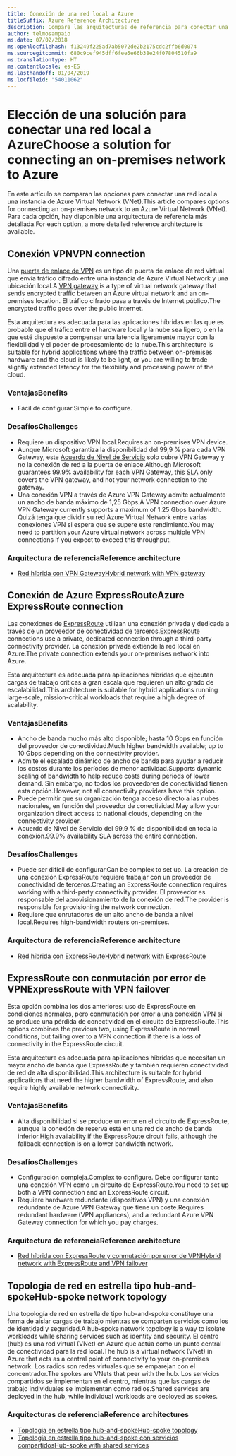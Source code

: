 ```yaml
---
title: Conexión de una red local a Azure
titleSuffix: Azure Reference Architectures
description: Compare las arquitecturas de referencia para conectar una red local a Azure.
author: telmosampaio
ms.date: 07/02/2018
ms.openlocfilehash: f13249f225ad7ab5072de2b2175cdc2ffb6d0074
ms.sourcegitcommit: 680c9cef945dff6fee5e66b38e24f07804510fa9
ms.translationtype: HT
ms.contentlocale: es-ES
ms.lasthandoff: 01/04/2019
ms.locfileid: "54011062"
---
```

# <a name="choose-a-solution-for-connecting-an-on-premises-network-to-azure"></a><span data-ttu-id="4fbe3-103">Elección de una solución para conectar una red local a Azure</span><span class="sxs-lookup"><span data-stu-id="4fbe3-103">Choose a solution for connecting an on-premises network to Azure</span></span>

<span data-ttu-id="4fbe3-104">En este artículo se comparan las opciones para conectar una red local a una instancia de Azure Virtual Network (VNet).</span><span class="sxs-lookup"><span data-stu-id="4fbe3-104">This article compares options for connecting an on-premises network to an Azure Virtual Network (VNet).</span></span> <span data-ttu-id="4fbe3-105">Para cada opción, hay disponible una arquitectura de referencia más detallada.</span><span class="sxs-lookup"><span data-stu-id="4fbe3-105">For each option, a more detailed reference architecture is available.</span></span>

## <a name="vpn-connection"></a><span data-ttu-id="4fbe3-106">Conexión VPN</span><span class="sxs-lookup"><span data-stu-id="4fbe3-106">VPN connection</span></span>

<span data-ttu-id="4fbe3-107">Una [puerta de enlace de VPN](/azure/vpn-gateway/vpn-gateway-about-vpngateways) es un tipo de puerta de enlace de red virtual que envía tráfico cifrado entre una instancia de Azure Virtual Network y una ubicación local.</span><span class="sxs-lookup"><span data-stu-id="4fbe3-107">A [VPN gateway](/azure/vpn-gateway/vpn-gateway-about-vpngateways) is a type of virtual network gateway that sends encrypted traffic between an Azure virtual network and an on-premises location.</span></span> <span data-ttu-id="4fbe3-108">El tráfico cifrado pasa a través de Internet público.</span><span class="sxs-lookup"><span data-stu-id="4fbe3-108">The encrypted traffic goes over the public Internet.</span></span>

<span data-ttu-id="4fbe3-109">Esta arquitectura es adecuada para las aplicaciones híbridas en las que es probable que el tráfico entre el hardware local y la nube sea ligero, o en la que esté dispuesto a compensar una latencia ligeramente mayor con la flexibilidad y el poder de procesamiento de la nube.</span><span class="sxs-lookup"><span data-stu-id="4fbe3-109">This architecture is suitable for hybrid applications where the traffic between on-premises hardware and the cloud is likely to be light, or you are willing to trade slightly extended latency for the flexibility and processing power of the cloud.</span></span>

### <a name="benefits"></a><span data-ttu-id="4fbe3-110">Ventajas</span><span class="sxs-lookup"><span data-stu-id="4fbe3-110">Benefits</span></span>

- <span data-ttu-id="4fbe3-111">Fácil de configurar.</span><span class="sxs-lookup"><span data-stu-id="4fbe3-111">Simple to configure.</span></span>

### <a name="challenges"></a><span data-ttu-id="4fbe3-112">Desafíos</span><span class="sxs-lookup"><span data-stu-id="4fbe3-112">Challenges</span></span>

- <span data-ttu-id="4fbe3-113">Requiere un dispositivo VPN local.</span><span class="sxs-lookup"><span data-stu-id="4fbe3-113">Requires an on-premises VPN device.</span></span>
- <span data-ttu-id="4fbe3-114">Aunque Microsoft garantiza la disponibilidad del 99,9 % para cada VPN Gateway, este [Acuerdo de Nivel de Servicio](https://azure.microsoft.com/support/legal/sla/vpn-gateway/) solo cubre VPN Gateway y no la conexión de red a la puerta de enlace.</span><span class="sxs-lookup"><span data-stu-id="4fbe3-114">Although Microsoft guarantees 99.9% availability for each VPN Gateway, this [SLA](https://azure.microsoft.com/support/legal/sla/vpn-gateway/) only covers the VPN gateway, and not your network connection to the gateway.</span></span>
- <span data-ttu-id="4fbe3-115">Una conexión VPN a través de Azure VPN Gateway admite actualmente un ancho de banda máximo de 1,25 Gbps.</span><span class="sxs-lookup"><span data-stu-id="4fbe3-115">A VPN connection over Azure VPN Gateway currently supports a maximum of 1.25 Gbps bandwidth.</span></span> <span data-ttu-id="4fbe3-116">Quizá tenga que dividir su red Azure Virtual Network entre varias conexiones VPN si espera que se supere este rendimiento.</span><span class="sxs-lookup"><span data-stu-id="4fbe3-116">You may need to partition your Azure virtual network across multiple VPN connections if you expect to exceed this throughput.</span></span>

### <a name="reference-architecture"></a><span data-ttu-id="4fbe3-117">Arquitectura de referencia</span><span class="sxs-lookup"><span data-stu-id="4fbe3-117">Reference architecture</span></span>

- [<span data-ttu-id="4fbe3-118">Red híbrida con VPN Gateway</span><span class="sxs-lookup"><span data-stu-id="4fbe3-118">Hybrid network with VPN gateway</span></span>](./vpn.md)

<!-- markdownlint-disable MD024 -->

## <a name="azure-expressroute-connection"></a><span data-ttu-id="4fbe3-119">Conexión de Azure ExpressRoute</span><span class="sxs-lookup"><span data-stu-id="4fbe3-119">Azure ExpressRoute connection</span></span>

<span data-ttu-id="4fbe3-120">Las conexiones de [ExpressRoute](/azure/expressroute/) utilizan una conexión privada y dedicada a través de un proveedor de conectividad de terceros.</span><span class="sxs-lookup"><span data-stu-id="4fbe3-120">[ExpressRoute](/azure/expressroute/) connections use a private, dedicated connection through a third-party connectivity provider.</span></span> <span data-ttu-id="4fbe3-121">La conexión privada extiende la red local en Azure.</span><span class="sxs-lookup"><span data-stu-id="4fbe3-121">The private connection extends your on-premises network into Azure.</span></span>

<span data-ttu-id="4fbe3-122">Esta arquitectura es adecuada para aplicaciones híbridas que ejecutan cargas de trabajo críticas a gran escala que requieren un alto grado de escalabilidad.</span><span class="sxs-lookup"><span data-stu-id="4fbe3-122">This architecture is suitable for hybrid applications running large-scale, mission-critical workloads that require a high degree of scalability.</span></span>

### <a name="benefits"></a><span data-ttu-id="4fbe3-123">Ventajas</span><span class="sxs-lookup"><span data-stu-id="4fbe3-123">Benefits</span></span>

- <span data-ttu-id="4fbe3-124">Ancho de banda mucho más alto disponible; hasta 10 Gbps en función del proveedor de conectividad.</span><span class="sxs-lookup"><span data-stu-id="4fbe3-124">Much higher bandwidth available; up to 10 Gbps depending on the connectivity provider.</span></span>
- <span data-ttu-id="4fbe3-125">Admite el escalado dinámico de ancho de banda para ayudar a reducir los costos durante los períodos de menor actividad.</span><span class="sxs-lookup"><span data-stu-id="4fbe3-125">Supports dynamic scaling of bandwidth to help reduce costs during periods of lower demand.</span></span> <span data-ttu-id="4fbe3-126">Sin embargo, no todos los proveedores de conectividad tienen esta opción.</span><span class="sxs-lookup"><span data-stu-id="4fbe3-126">However, not all connectivity providers have this option.</span></span>
- <span data-ttu-id="4fbe3-127">Puede permitir que su organización tenga acceso directo a las nubes nacionales, en función del proveedor de conectividad.</span><span class="sxs-lookup"><span data-stu-id="4fbe3-127">May allow your organization direct access to national clouds, depending on the connectivity provider.</span></span>
- <span data-ttu-id="4fbe3-128">Acuerdo de Nivel de Servicio del 99,9 % de disponibilidad en toda la conexión.</span><span class="sxs-lookup"><span data-stu-id="4fbe3-128">99.9% availability SLA across the entire connection.</span></span>

### <a name="challenges"></a><span data-ttu-id="4fbe3-129">Desafíos</span><span class="sxs-lookup"><span data-stu-id="4fbe3-129">Challenges</span></span>

- <span data-ttu-id="4fbe3-130">Puede ser difícil de configurar.</span><span class="sxs-lookup"><span data-stu-id="4fbe3-130">Can be complex to set up.</span></span> <span data-ttu-id="4fbe3-131">La creación de una conexión ExpressRoute requiere trabajar con un proveedor de conectividad de terceros.</span><span class="sxs-lookup"><span data-stu-id="4fbe3-131">Creating an ExpressRoute connection requires working with a third-party connectivity provider.</span></span> <span data-ttu-id="4fbe3-132">El proveedor es responsable del aprovisionamiento de la conexión de red.</span><span class="sxs-lookup"><span data-stu-id="4fbe3-132">The provider is responsible for provisioning the network connection.</span></span>
- <span data-ttu-id="4fbe3-133">Requiere que enrutadores de un alto ancho de banda a nivel local.</span><span class="sxs-lookup"><span data-stu-id="4fbe3-133">Requires high-bandwidth routers on-premises.</span></span>

### <a name="reference-architecture"></a><span data-ttu-id="4fbe3-134">Arquitectura de referencia</span><span class="sxs-lookup"><span data-stu-id="4fbe3-134">Reference architecture</span></span>

- [<span data-ttu-id="4fbe3-135">Red híbrida con ExpressRoute</span><span class="sxs-lookup"><span data-stu-id="4fbe3-135">Hybrid network with ExpressRoute</span></span>](./expressroute.md)

## <a name="expressroute-with-vpn-failover"></a><span data-ttu-id="4fbe3-136">ExpressRoute con conmutación por error de VPN</span><span class="sxs-lookup"><span data-stu-id="4fbe3-136">ExpressRoute with VPN failover</span></span>

<span data-ttu-id="4fbe3-137">Esta opción combina los dos anteriores: uso de ExpressRoute en condiciones normales, pero conmutación por error a una conexión VPN si se produce una pérdida de conectividad en el circuito de ExpressRoute.</span><span class="sxs-lookup"><span data-stu-id="4fbe3-137">This options combines the previous two, using ExpressRoute in normal conditions, but failing over to a VPN connection if there is a loss of connectivity in the ExpressRoute circuit.</span></span>

<span data-ttu-id="4fbe3-138">Esta arquitectura es adecuada para aplicaciones híbridas que necesitan un mayor ancho de banda que ExpressRoute y también requieren conectividad de red de alta disponibilidad.</span><span class="sxs-lookup"><span data-stu-id="4fbe3-138">This architecture is suitable for hybrid applications that need the higher bandwidth of ExpressRoute, and also require highly available network connectivity.</span></span>

### <a name="benefits"></a><span data-ttu-id="4fbe3-139">Ventajas</span><span class="sxs-lookup"><span data-stu-id="4fbe3-139">Benefits</span></span>

- <span data-ttu-id="4fbe3-140">Alta disponibilidad si se produce un error en el circuito de ExpressRoute, aunque la conexión de reserva está en una red de ancho de banda inferior.</span><span class="sxs-lookup"><span data-stu-id="4fbe3-140">High availability if the ExpressRoute circuit fails, although the fallback connection is on a lower bandwidth network.</span></span>

### <a name="challenges"></a><span data-ttu-id="4fbe3-141">Desafíos</span><span class="sxs-lookup"><span data-stu-id="4fbe3-141">Challenges</span></span>

- <span data-ttu-id="4fbe3-142">Configuración compleja.</span><span class="sxs-lookup"><span data-stu-id="4fbe3-142">Complex to configure.</span></span> <span data-ttu-id="4fbe3-143">Debe configurar tanto una conexión VPN como un circuito de ExpressRoute.</span><span class="sxs-lookup"><span data-stu-id="4fbe3-143">You need to set up both a VPN connection and an ExpressRoute circuit.</span></span>
- <span data-ttu-id="4fbe3-144">Requiere hardware redundante (dispositivos VPN) y una conexión redundante de Azure VPN Gateway que tiene un coste.</span><span class="sxs-lookup"><span data-stu-id="4fbe3-144">Requires redundant hardware (VPN appliances), and a redundant Azure VPN Gateway connection for which you pay charges.</span></span>

### <a name="reference-architecture"></a><span data-ttu-id="4fbe3-145">Arquitectura de referencia</span><span class="sxs-lookup"><span data-stu-id="4fbe3-145">Reference architecture</span></span>

- [<span data-ttu-id="4fbe3-146">Red híbrida con ExpressRoute y conmutación por error de VPN</span><span class="sxs-lookup"><span data-stu-id="4fbe3-146">Hybrid network with ExpressRoute and VPN failover</span></span>](./expressroute-vpn-failover.md)

<!-- markdownlint-disable MD024 -->

## <a name="hub-spoke-network-topology"></a><span data-ttu-id="4fbe3-147">Topología de red en estrella tipo hub-and-spoke</span><span class="sxs-lookup"><span data-stu-id="4fbe3-147">Hub-spoke network topology</span></span>

<span data-ttu-id="4fbe3-148">Una topología de red en estrella de tipo hub-and-spoke constituye una forma de aislar cargas de trabajo mientras se comparten servicios como los de identidad y seguridad.</span><span class="sxs-lookup"><span data-stu-id="4fbe3-148">A hub-spoke network topology is a way to isolate workloads while sharing services such as identity and security.</span></span> <span data-ttu-id="4fbe3-149">El centro (hub) es una red virtual (VNet) en Azure que actúa como un punto central de conectividad para la red local.</span><span class="sxs-lookup"><span data-stu-id="4fbe3-149">The hub is a virtual network (VNet) in Azure that acts as a central point of connectivity to your on-premises network.</span></span> <span data-ttu-id="4fbe3-150">Los radios son redes virtuales que se emparejan con el concentrador.</span><span class="sxs-lookup"><span data-stu-id="4fbe3-150">The spokes are VNets that peer with the hub.</span></span> <span data-ttu-id="4fbe3-151">Los servicios compartidos se implementan en el centro, mientras que las cargas de trabajo individuales se implementan como radios.</span><span class="sxs-lookup"><span data-stu-id="4fbe3-151">Shared services are deployed in the hub, while individual workloads are deployed as spokes.</span></span>

### <a name="reference-architectures"></a><span data-ttu-id="4fbe3-152">Arquitecturas de referencia</span><span class="sxs-lookup"><span data-stu-id="4fbe3-152">Reference architectures</span></span>

- [<span data-ttu-id="4fbe3-153">Topología en estrella tipo hub-and-spoke</span><span class="sxs-lookup"><span data-stu-id="4fbe3-153">Hub-spoke topology</span></span>](./hub-spoke.md)
- [<span data-ttu-id="4fbe3-154">Topología en estrella tipo hub-and-spoke con servicios compartidos</span><span class="sxs-lookup"><span data-stu-id="4fbe3-154">Hub-spoke with shared services</span></span>](./shared-services.md)
